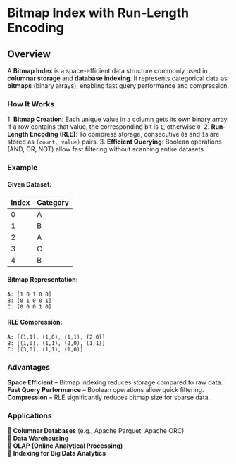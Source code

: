 # Bitmap Index with Run-Length Encoding

## Overview
A **Bitmap Index** is a space-efficient data structure commonly used in **columnar storage** and **database indexing**. It represents categorical data as **bitmaps** (binary arrays), enabling fast query performance and compression.

### How It Works
1️. **Bitmap Creation**: Each unique value in a column gets its own binary array. If a row contains that value, the corresponding bit is `1`, otherwise `0`.
2️. **Run-Length Encoding (RLE)**: To compress storage, consecutive `0`s and `1`s are stored as `(count, value)` pairs.
3️. **Efficient Querying**: Boolean operations (AND, OR, NOT) allow fast filtering without scanning entire datasets.

### Example
#### Given Dataset:
| Index | Category |
|-------|----------|
| 0     | A        |
| 1     | B        |
| 2     | A        |
| 3     | C        |
| 4     | B        |

#### Bitmap Representation:
```
A: [1 0 1 0 0]
B: [0 1 0 0 1]
C: [0 0 0 1 0]
```

#### RLE Compression:
```
A: [(1,1), (1,0), (1,1), (2,0)]
B: [(1,0), (1,1), (2,0), (1,1)]
C: [(3,0), (1,1), (1,0)]
```

### Advantages
**Space Efficient** – Bitmap indexing reduces storage compared to raw data.  
**Fast Query Performance** – Boolean operations allow quick filtering.  
**Compression** – RLE significantly reduces bitmap size for sparse data.  

### Applications
🔹 **Columnar Databases** (e.g., Apache Parquet, Apache ORC)  
🔹 **Data Warehousing**  
🔹 **OLAP (Online Analytical Processing)**  
🔹 **Indexing for Big Data Analytics**  

